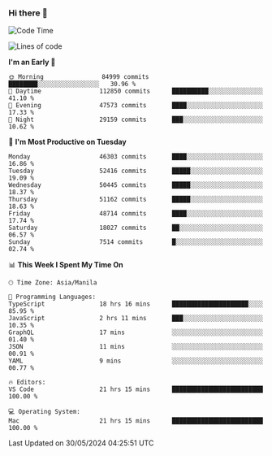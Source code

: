 ### Hi there 👋

<!--START_SECTION:waka-->
![Code Time](http://img.shields.io/badge/Code%20Time-5%2C202%20hrs%2038%20mins-blue)

![Lines of code](https://img.shields.io/badge/From%20Hello%20World%20I%27ve%20Written-118.9%20million%20lines%20of%20code-blue)

**I'm an Early 🐤** 

```text
🌞 Morning                84999 commits       ████████░░░░░░░░░░░░░░░░░   30.96 % 
🌆 Daytime                112850 commits      ██████████░░░░░░░░░░░░░░░   41.10 % 
🌃 Evening                47573 commits       ████░░░░░░░░░░░░░░░░░░░░░   17.33 % 
🌙 Night                  29159 commits       ███░░░░░░░░░░░░░░░░░░░░░░   10.62 % 
```
📅 **I'm Most Productive on Tuesday** 

```text
Monday                   46303 commits       ████░░░░░░░░░░░░░░░░░░░░░   16.86 % 
Tuesday                  52416 commits       █████░░░░░░░░░░░░░░░░░░░░   19.09 % 
Wednesday                50445 commits       █████░░░░░░░░░░░░░░░░░░░░   18.37 % 
Thursday                 51162 commits       █████░░░░░░░░░░░░░░░░░░░░   18.63 % 
Friday                   48714 commits       ████░░░░░░░░░░░░░░░░░░░░░   17.74 % 
Saturday                 18027 commits       ██░░░░░░░░░░░░░░░░░░░░░░░   06.57 % 
Sunday                   7514 commits        █░░░░░░░░░░░░░░░░░░░░░░░░   02.74 % 
```


📊 **This Week I Spent My Time On** 

```text
🕑︎ Time Zone: Asia/Manila

💬 Programming Languages: 
TypeScript               18 hrs 16 mins      █████████████████████░░░░   85.95 % 
JavaScript               2 hrs 11 mins       ███░░░░░░░░░░░░░░░░░░░░░░   10.35 % 
GraphQL                  17 mins             ░░░░░░░░░░░░░░░░░░░░░░░░░   01.40 % 
JSON                     11 mins             ░░░░░░░░░░░░░░░░░░░░░░░░░   00.91 % 
YAML                     9 mins              ░░░░░░░░░░░░░░░░░░░░░░░░░   00.77 % 

🔥 Editors: 
VS Code                  21 hrs 15 mins      █████████████████████████   100.00 % 

💻 Operating System: 
Mac                      21 hrs 15 mins      █████████████████████████   100.00 % 
```


 Last Updated on 30/05/2024 04:25:51 UTC
<!--END_SECTION:waka-->


<!--
**rad182/rad182** is a ✨ _special_ ✨ repository because its `README.md` (this file) appears on your GitHub profile.

Here are some ideas to get you started:

- 🔭 I’m currently working on ...
- 🌱 I’m currently learning ...
- 👯 I’m looking to collaborate on ...
- 🤔 I’m looking for help with ...
- 💬 Ask me about ...
- 📫 How to reach me: ...
- 😄 Pronouns: ...
- ⚡ Fun fact: ...
-->
